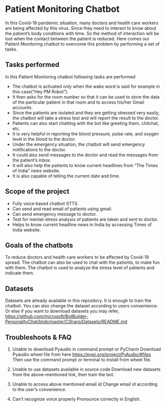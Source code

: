 # Patient Monitoring Chatbot

In this Covid-19 pandemic situation, many doctors and health care workers are being affected by this virus. Since they need to interact to know about the patient’s body conditions with time. So the method of interaction will be lost when the contact between the patient is reduced. Here comes our Patient Monitoring chatbot to overcome this problem by performing a set of tasks.

## Tasks performed
In this Patient Monitoring chatbot following tasks are performed

* The chatbot is activated only when the wake word is said for example in this case(“Hey PM Robot”).
* It then asks for the room number so that it can be used to store the data of the particular patient in that room and to access his/her Gmail accounts.
* Since the patients are isolated and they are getting stressed very easily,  the chatbot will take a stress test and will report the result to the doctor.
* Patients can also start chatting with the bot like greeting them, chitchat, etc.
* It is very helpful in reporting the blood pressure, pulse rate, and oxygen level in the blood to the doctor.
* Under the emergency situation, the chatbot will send emergency notifications to the doctor.
* It could also send messages to the doctor and read the messages from the patient’s inbox.
* It will also help the patients to know current headlines from “The Times of India”  news website.
* It is also capable of telling the current date and time.



## Scope of the project
* Fully voice based chatbot STTS.
* Can send and read email of patients using gmail.
* Can send emergency message to doctor.
* Test for mental-stress analysis of patients are taken and sent to doctor.
* Helps to know current headline news in India by accessing Times of India website.



## Goals of the chatbots
To reduce doctors and health care workers to be affected by Covid-19 spread. The chatbot can also be used to chat with the patients, to make fun with them. The chatbot is used to analyze the stress level of patients and indicate them.


## Datasets
Datasets are already available in this repository. It is enough to train the chatbot. You can also change the dataset according to users convenience.
Or else if you want to download datasets you may refer,
https://github.com/microsoft/BotBuilder-PersonalityChat/blob/master/CSharp/Datasets/README.md



## Troubleshoots & FAQ
1. Unable to download Pyaudio in command prompt or PyCharm
   Download Pyaudio wheel file from here 
   https://pypi.org/project/PyAudio/#files
   Then use the command prompt or terminal to install from wheel file.
   
2. Unable to use datasets available in source code
   Download new datasets from the above-mentioned link, then train the bot.
   
3. Unable to access above mentioned email id
   Change email id according to the user’s convenience.
   
4. Can't recognize voice properly
   Pronounce correctly in English.
   


